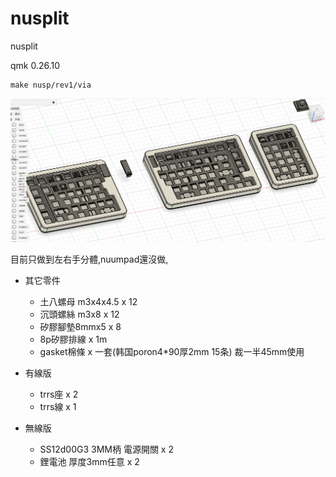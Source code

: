 # nusplit
nusplit 

qmk 0.26.10

```
make nusp/rev1/via
```


![image](https://github.com/ouser555/nusplit/blob/main/pic/001.jpg)

目前只做到左右手分體,nuumpad還沒做,



* 其它零件
  * 土八螺母 m3x4x4.5      x 12
  * 沉頭螺絲 m3x8          x 12
  * 矽膠腳墊8mmx5          x 8
  * 8p矽膠排線             x 1m
  * gasket棉條             x 一套(韩国poron4*90厚2mm 15条) 裁一半45mm使用

* 有線版
  * trrs座                 x 2
  * trrs線                 x 1

* 無線版
  * SS12d00G3 3MM柄 電源開關  x 2
  * 鋰電池 厚度3mm任意        x 2
